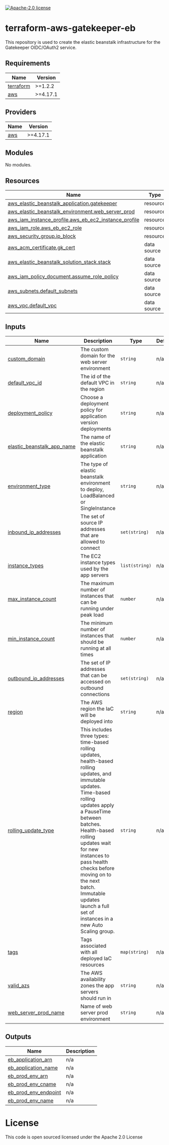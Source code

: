 [![Apache-2.0 license](http://img.shields.io/badge/license-Apache-brightgreen.svg)](http://www.apache.org/licenses/LICENSE-2.0.html)

terraform-aws-gatekeeper-eb
==================

This repository is used to create the elastic beanstalk infrastructure for the Gatekeeper OIDC/OAuth2 service.

<!-- BEGINNING OF PRE-COMMIT-TERRAFORM DOCS HOOK -->
## Requirements

| Name | Version |
|------|---------|
| <a name="requirement_terraform"></a> [terraform](#requirement\_terraform) | >=1.2.2 |
| <a name="requirement_aws"></a> [aws](#requirement\_aws) | >=4.17.1 |

## Providers

| Name | Version |
|------|---------|
| <a name="provider_aws"></a> [aws](#provider\_aws) | >=4.17.1 |

## Modules

No modules.

## Resources

| Name | Type |
|------|------|
| [aws_elastic_beanstalk_application.gatekeeper](https://registry.terraform.io/providers/hashicorp/aws/latest/docs/resources/elastic_beanstalk_application) | resource |
| [aws_elastic_beanstalk_environment.web_server_prod](https://registry.terraform.io/providers/hashicorp/aws/latest/docs/resources/elastic_beanstalk_environment) | resource |
| [aws_iam_instance_profile.aws_eb_ec2_instance_profile](https://registry.terraform.io/providers/hashicorp/aws/latest/docs/resources/iam_instance_profile) | resource |
| [aws_iam_role.aws_eb_ec2_role](https://registry.terraform.io/providers/hashicorp/aws/latest/docs/resources/iam_role) | resource |
| [aws_security_group.ip_block](https://registry.terraform.io/providers/hashicorp/aws/latest/docs/resources/security_group) | resource |
| [aws_acm_certificate.gk_cert](https://registry.terraform.io/providers/hashicorp/aws/latest/docs/data-sources/acm_certificate) | data source |
| [aws_elastic_beanstalk_solution_stack.stack](https://registry.terraform.io/providers/hashicorp/aws/latest/docs/data-sources/elastic_beanstalk_solution_stack) | data source |
| [aws_iam_policy_document.assume_role_policy](https://registry.terraform.io/providers/hashicorp/aws/latest/docs/data-sources/iam_policy_document) | data source |
| [aws_subnets.default_subnets](https://registry.terraform.io/providers/hashicorp/aws/latest/docs/data-sources/subnets) | data source |
| [aws_vpc.default_vpc](https://registry.terraform.io/providers/hashicorp/aws/latest/docs/data-sources/vpc) | data source |

## Inputs

| Name | Description | Type | Default | Required |
|------|-------------|------|---------|:--------:|
| <a name="input_custom_domain"></a> [custom\_domain](#input\_custom\_domain) | The custom domain for the web server environment | `string` | n/a | yes |
| <a name="input_default_vpc_id"></a> [default\_vpc\_id](#input\_default\_vpc\_id) | The id of the default VPC in the region | `string` | n/a | yes |
| <a name="input_deployment_policy"></a> [deployment\_policy](#input\_deployment\_policy) | Choose a deployment policy for application version deployments | `string` | n/a | yes |
| <a name="input_elastic_beanstalk_app_name"></a> [elastic\_beanstalk\_app\_name](#input\_elastic\_beanstalk\_app\_name) | The name of the elastic beanstalk application | `string` | n/a | yes |
| <a name="input_environment_type"></a> [environment\_type](#input\_environment\_type) | The type of elastic beanstalk environment to deploy, LoadBalanced or SingleInstance | `string` | n/a | yes |
| <a name="input_inbound_ip_addresses"></a> [inbound\_ip\_addresses](#input\_inbound\_ip\_addresses) | The set of source IP addresses that are allowed to connect | `set(string)` | n/a | yes |
| <a name="input_instance_types"></a> [instance\_types](#input\_instance\_types) | The EC2 instance types used by the app servers | `list(string)` | n/a | yes |
| <a name="input_max_instance_count"></a> [max\_instance\_count](#input\_max\_instance\_count) | The maximum number of instances that can be running under peak load | `number` | n/a | yes |
| <a name="input_min_instance_count"></a> [min\_instance\_count](#input\_min\_instance\_count) | The minimum number of instances that should be running at all times | `number` | n/a | yes |
| <a name="input_outbound_ip_addresses"></a> [outbound\_ip\_addresses](#input\_outbound\_ip\_addresses) | The set of IP addresses that can be accessed on outbound connections | `set(string)` | n/a | yes |
| <a name="input_region"></a> [region](#input\_region) | The AWS region the IaC will be deployed into | `string` | n/a | yes |
| <a name="input_rolling_update_type"></a> [rolling\_update\_type](#input\_rolling\_update\_type) | This includes three types: time-based rolling updates, health-based rolling updates, and immutable updates. Time-based rolling updates apply a PauseTime between batches. Health-based rolling updates wait for new instances to pass health checks before moving on to the next batch. Immutable updates launch a full set of instances in a new Auto Scaling group. | `string` | n/a | yes |
| <a name="input_tags"></a> [tags](#input\_tags) | Tags associated with all deployed IaC resources | `map(string)` | n/a | yes |
| <a name="input_valid_azs"></a> [valid\_azs](#input\_valid\_azs) | The AWS availability zones the app servers should run in | `string` | n/a | yes |
| <a name="input_web_server_prod_name"></a> [web\_server\_prod\_name](#input\_web\_server\_prod\_name) | Name of web server prod environment | `string` | n/a | yes |

## Outputs

| Name | Description |
|------|-------------|
| <a name="output_eb_application_arn"></a> [eb\_application\_arn](#output\_eb\_application\_arn) | n/a |
| <a name="output_eb_application_name"></a> [eb\_application\_name](#output\_eb\_application\_name) | n/a |
| <a name="output_eb_prod_env_arn"></a> [eb\_prod\_env\_arn](#output\_eb\_prod\_env\_arn) | n/a |
| <a name="output_eb_prod_env_cname"></a> [eb\_prod\_env\_cname](#output\_eb\_prod\_env\_cname) | n/a |
| <a name="output_eb_prod_env_endpoint"></a> [eb\_prod\_env\_endpoint](#output\_eb\_prod\_env\_endpoint) | n/a |
| <a name="output_eb_prod_env_name"></a> [eb\_prod\_env\_name](#output\_eb\_prod\_env\_name) | n/a |
<!-- END OF PRE-COMMIT-TERRAFORM DOCS HOOK -->

License
=======
This code is open sourced licensed under the Apache 2.0 License
